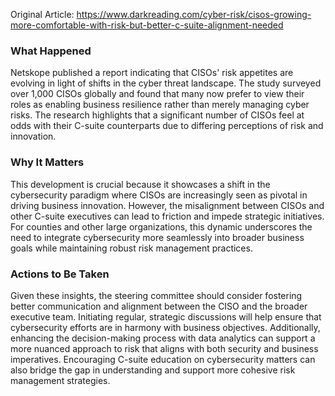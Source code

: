 Original Article: https://www.darkreading.com/cyber-risk/cisos-growing-more-comfortable-with-risk-but-better-c-suite-alignment-needed

### What Happened

Netskope published a report indicating that CISOs' risk appetites are evolving in light of shifts in the cyber threat landscape. The study surveyed over 1,000 CISOs globally and found that many now prefer to view their roles as enabling business resilience rather than merely managing cyber risks. The research highlights that a significant number of CISOs feel at odds with their C-suite counterparts due to differing perceptions of risk and innovation.

### Why It Matters

This development is crucial because it showcases a shift in the cybersecurity paradigm where CISOs are increasingly seen as pivotal in driving business innovation. However, the misalignment between CISOs and other C-suite executives can lead to friction and impede strategic initiatives. For counties and other large organizations, this dynamic underscores the need to integrate cybersecurity more seamlessly into broader business goals while maintaining robust risk management practices.

### Actions to Be Taken

Given these insights, the steering committee should consider fostering better communication and alignment between the CISO and the broader executive team. Initiating regular, strategic discussions will help ensure that cybersecurity efforts are in harmony with business objectives. Additionally, enhancing the decision-making process with data analytics can support a more nuanced approach to risk that aligns with both security and business imperatives. Encouraging C-suite education on cybersecurity matters can also bridge the gap in understanding and support more cohesive risk management strategies.